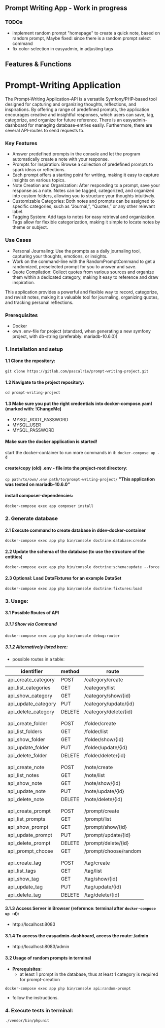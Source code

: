 ## Prompt Writing App - Work in progress

### TODOs

- implement random prompt "homepage" to create a quick note, based on random prompt, Maybe fixed: since there is a random prompt select command
- fix color-selection in easyadmin, in adjusting tags

## Features & Functions

# Prompt-Writing Application

The Prompt-Writing Application-API is a versatile Symfony/PHP-based tool designed for capturing and organizing thoughts, reflections,
and inspirations. By offering a range of predefined prompts, the application encourages creative and insightful responses,
which users can save, tag, categorize, and organize for future reference. There is an easyadmin-dashboard for managing
database-entries easily. Furthermore, there are several API-routes to send requests to.

### Key Features

- Answer predefined prompts in the console and let the program automatically create a note with your response.
- Prompts for Inspiration: Browse a collection of predefined prompts to spark ideas or reflections.
- Each prompt offers a starting point for writing, making it easy to capture insights on various topics.
- Note Creation and Organization: After responding to a prompt, save your response as a note. Notes can be tagged, categorized, and organized into custom folders, allowing you to structure your thoughts intuitively.
- Customizable Categories: Both notes and prompts can be assigned to specific categories, such as “Journal,”, “Quotes,” or any other relevant label.
- Tagging System: Add tags to notes for easy retrieval and organization. Tags allow for flexible categorization, making it simple to locate notes by theme or subject.

### Use Cases

- Personal Journaling: Use the prompts as a daily journaling tool, capturing your thoughts, emotions, or insights.
- Work on the command-line with the RandomPromptCommand to get a randomized, preselected prompt for you to answer and save.
- Quote Compilation: Collect quotes from various sources and organize them within a dedicated category, making it easy to reference and draw inspiration.

This application provides a powerful and flexible way to record, categorize, and revisit notes, making it a valuable tool for journaling, organizing quotes, and tracking personal reflections.

### Prerequisites

- Docker
- own .env-file for project (standard, when generating a new symfony project, with db-string (preferably: mariadb-10.6.0))

### 1. Installation and setup

#### 1.1 Clone the repository:

```git clone https://gitlab.com/pascalrie/prompt-writing-project.git```

#### 1.2 Navigate to the project repository:

```cd prompt-writing-project```

#### 1.3 Make sure you put the right credentials into docker-compose.yaml (marked with: !ChangeMe)
- MYSQL_ROOT_PASSWORD
- MYSQL_USER
- MYSQL_PASSWORD

#### Make sure the docker application is started!

start the docker-container to run more commands in it:
```docker-compose up -d```

#### create/copy (old) .env - file into the project-root directory:
```cp path/to/own/.env path/to/prompt-writing-project/```
**"This application was tested on mariadb-10.6.0"**

#### install composer-dependencies:
```docker-compose exec app composer install```
### 2. Generate database

#### 2.1 Execute command to create database in ddev-docker-container
```docker-compose exec app php bin/console doctrine:database:create```

#### 2.2 Update the schema of the database (to use the structure of the entities)

```docker-compose exec app php bin/console doctrine:schema:update --force```

#### 2.3 Optional: Load DataFixtures for an example DataSet
```docker-compose exec app php bin/console doctrine:fixtures:load```

### 3. Usage:

#### 3.1 Possible Routes of API

##### 3.1.1 Show via Command
```docker-compose exec app php bin/console debug:router```
##### 3.1.2 Alternatively listed here:
- possible routes in a table:

| 	identifier         | method	 | route	                   |
|---------------------|---------|--------------------------|
| api_create_category | POST    | /category/create         |
| api_list_categories | GET     | /category/list           |
| api_show_category   | GET     | /category/show/{id}      |
| api_update_category | PUT	    | /category/update/{id}    |
| api_delete_category | DELETE	 | 	/category/delete/{id}   |
|                     |         |                          |
|                     |         |                          |
| api_create_folder   | POST	   | 	/folder/create          |
| api_list_folders	   | GET	    | 	/folder/list            |
| api_show_folder	    | GET     | 	/folder/show/{id}       |
| api_update_folder   | 	PUT    | 	/folder/update/{id}     |
| api_delete_folder	  | DELETE	 | 	/folder/delete/{id}     |
| 	                   | 	       | 	                        |
| 	                   | 	       | 	                        |
| api_create_note	    | POST	   | 	/note/create            |
| api_list_notes	     | GET 	   | 	 /note/list             |
| api_show_note	      | GET	    | 	  /note/show/{id}       |
| api_update_note	    | PUT	    | 	/note/update/{id}       |
| api_delete_note	    | DELETE	 | 	/note/delete/{id}       |
| 	                   | 	       | 	                        |
| 	                   | 	       | 	                        |
| api_create_prompt 	 | POST	   | 	 /prompt/create         |
| api_list_prompts	   | GET	    | 	  /prompt/list          |
| api_show_prompt	    | GET	    | 	  /prompt/show/{id}     |
| api_update_prompt	  | PUT	    | 	  /prompt/update/{id}   |
| api_delete_prompt	  | DELETE	 | 	/prompt/delete/{id}     |
| api_prompt_choose	  | GET	    | 	  /prompt/choose/random |
| 	                   | 	       | 	                        |
| 	                   | 	       | 	                        |
| api_create_tag	     | POST	   | 	 /tag/create            |
| api_list_tags	      | GET	    | 	 /tag/list              |
| api_show_tag	       | GET	    | 	 /tag/show/{id}         |
| api_update_tag	     | PUT	    | 	 /tag/update/{id}       |
| api_delete_tag	     | DELETE	 | 	  /tag/delete/{id}      |


#### 3.1.3 Access Server in Browser (reference: terminal after ```docker-compose up -d```):
-  http://localhost:8083

#### 3.1.4 To access the easyadmin-dashboard, access the route: /admin
- http://localhost:8083/admin

#### 3.2 Usage of random prompts in terminal
- **Prerequisites**:
  - at least 1 prompt in the database, thus at least 1 category is required for prompt-creation

```docker-compose exec app php bin/console api:random-prompt```

- follow the instructions.
### 4. Execute tests in terminal:
```./vendor/bin/phpunit```